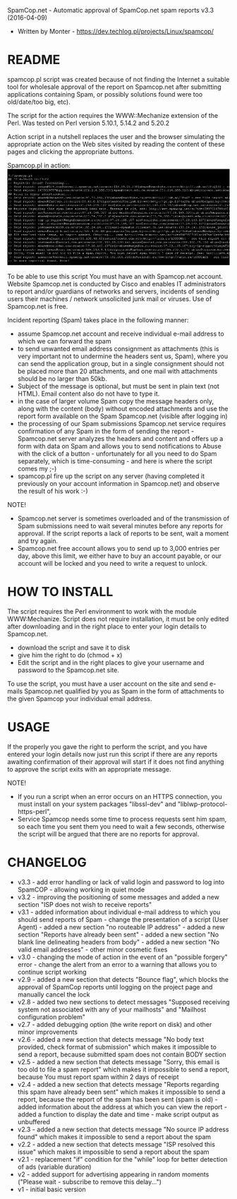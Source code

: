 SpamCop.net - Automatic approval of SpamCop.net spam reports v3.3 (2016-04-09)
- Written by Monter - https://dev.techlog.pl/projects/Linux/spamcop/


README
======

spamcop.pl script was created because of not finding the Internet a suitable tool for wholesale approval of the report on Spamcop.net after submitting applications containing Spam, or possibly solutions found were too old/date/too big, etc).

The script for the action requires the WWW::Mechanize extension of the Perl.
Was tested on Perl version 5.10.1, 5.14.2 and 5.20.2

Action script in a nutshell replaces the user and the browser simulating the appropriate action on the Web sites visited by reading the content of these pages and clicking the appropriate buttons.

Spamcop.pl in action:
<img src="https://raw.githubusercontent.com/Monter/spamcop.pl/master/screenshot.png">

To be able to use this script You must have an with Spamcop.net account. Website Spamcop.net is conducted by Cisco and enables IT administrators to report and/or guardians of networks and servers, incidents of sending users their machines / network unsolicited junk mail or viruses. Use of Spamcop.net is free.

Incident reporting (Spam) takes place in the following manner:
- assume Spamcop.net account and receive individual e-mail address to which we can forward the spam
- to send unwanted email address consignment as attachments (this is very important not to undermine the headers sent us, Spam), where you can send the application group, but in a single consignment should not be placed more than 20 attachments, and one mail with attachments should be no larger than 50kb.
- Subject of the message is optional, but must be sent in plain text (not HTML). Email content also do not have to type it.
- in the case of larger volume Spam copy the message headers only, along with the content (body) without encoded attachments and use the report form available on the Spam Spamcop.net (visible after logging in)
- the processing of our Spam submissions Spamcop.net service requires confirmation of any Spam in the form of sending the report - Spamcop.net server analyzes the headers and content and offers up a form with data on Spam and allows you to send notifications to Abuse with the click of a button - unfortunately for all you need to do Spam separately, which is time-consuming - and here is where the script comes my ;-)
- spamcop.pl fire up the script on any server (having completed it previously on your account information in Spamcop.net) and observe the result of his work :-)

NOTE!
- Spamcop.net server is sometimes overloaded and of the transmission of Spam submissions need to wait several minutes before any reports for approval. If the script reports a lack of reports to be sent, wait a moment and try again.
- Spamcop.net free account allows you to send up to 3,000 entries per day, above this limit, we either have to buy an account payable, or our account will be locked and you need to write a request to unlock.


HOW TO INSTALL
==============

The script requires the Perl environment to work with the module WWW:Mechanize. Script does not require installation, it must be only edited after downloading and in the right place to enter your login details to Spamcop.net.
- download the script and save it to disk
- give him the right to do (chmod + x)
- Edit the script and in the right places to give your username and password to the Spamcop.net site.
 
To use the script, you must have a user account on the site and send e-mails Spamcop.net qualified by you as Spam in the form of attachments to the given Spamcop your individual email address.


USAGE
=====

If the properly you gave the right to perform the script, and you have entered your login details now just run this script if there are any reports awaiting confirmation of their approval will start if it does not find anything to approve the script exits with an appropriate message.

NOTE!
- If you run a script when an error occurs on an HTTPS connection, you must install on your system packages "libssl-dev" and "liblwp-protocol-https-perl",
- Service Spamcop needs some time to process requests sent him spam, so each time you sent them you need to wait a few seconds, otherwise the script will be argued that there are no reports for approval.


CHANGELOG
=========
- v3.3 - add error handling or lack of valid login and password to log into SpamCOP
       - allowing working in quiet mode
- v3.2 - improving the positioning of some messages and added a new section "ISP does not wish to receive reports"
- v3.1 - added information about individual e-mail address to which you should send reports of Spam
       - change the presentation of a script (User Agent)
       - added a new section "no routeable IP address"
       - added a new section "Reports have already been sent"
       - added a new section "No blank line delineating headers from body"
       - added a new section "No valid email addresses"
       - other minor cosmetic fixes
- v3.0 - changing the mode of action in the event of an "possible forgery" error - change the alert from an error to a warning that allows you to continue script working
- v2.9 - added a new section that detects "Bounce flag", which blocks the approval of SpamCop reports until logging on the project page and manually cancel the lock
- v2.8 - added two new sections to detect messages "Supposed receiving system not associated with any of your mailhosts" and "Mailhost configuration problem"
- v2.7 - added debugging option (the write report on disk) and other minor improvements
- v2.6 - added a new section that detects message "No body text provided, check format of submission" which makes it impossible to send a report, because submitted spam does not contain BODY section
- v2.5 - added a new section that detects message "Sorry, this email is too old to file a spam report" which makes it impossible to send a report, because You must report spam within 2 days of receipt
- v2.4 - added a new section that detects message "Reports regarding this spam have already been sent" which makes it impossible to send a report, because the report of the spam has been sent (spam is old)
       - added information about the address at which you can view the report
       - added a function to display the date and time
       - make script output as unbuffered
- v2.3 - added a new section that detects message "No source IP address found" which makes it impossible to send a report about the spam
- v2.2 - added a new section that detects message "ISP resolved this issue" which makes it impossible to send a report about the spam
- v2.1 - replacement "if" condition for the "while" loop for better detection of ads (variable duration)
- v2   - added support for advertising appearing in random moments ("Please wait - subscribe to remove this delay...")
- v1   - initial basic version
